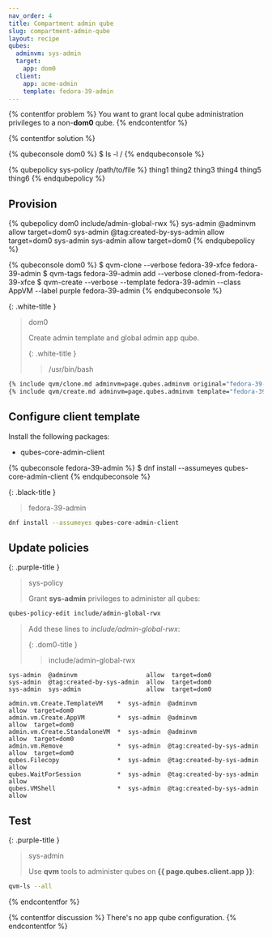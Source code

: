 ```yaml
---
nav_order: 4
title: Compartment admin qube
slug: compartment-admin-qube
layout: recipe
qubes:
  adminvm: sys-admin
  target:
    app: dom0
  client:
    app: acme-admin
    template: fedora-39-admin
---
```


{% contentfor problem %}
You want to grant local qube administration privileges to a non-**dom0** qube.
{% endcontentfor %}

{% contentfor solution %}

{% qubeconsole dom0 %}
$ ls -l /
{% endqubeconsole %}

{% qubepolicy sys-policy /path/to/file %}
thing1 thing2 thing3
thing4 thing5 thing6
{% endqubepolicy %}

## Provision

{% qubepolicy dom0 include/admin-global-rwx %}
sys-admin  @adminvm                   allow  target=dom0
sys-admin  @tag:created-by-sys-admin  allow  target=dom0
sys-admin  sys-admin                  allow  target=dom0
{% endqubepolicy %}

{% qubeconsole dom0 %}
$ qvm-clone --verbose fedora-39-xfce fedora-39-admin
$ qvm-tags fedora-39-admin add --verbose cloned-from-fedora-39-xfce
$ qvm-create --verbose --template fedora-39-admin --class AppVM --label purple fedora-39-admin
{% endqubeconsole %}

{: .white-title }
> dom0
> 
> Create admin template and global admin app qube.
> 
> {: .white-title }
>> /usr/bin/bash
```bash
{% include qvm/clone.md adminvm=page.qubes.adminvm original="fedora-39-xfce" clone=page.qubes.client.template -%}
{% include qvm/create.md adminvm=page.qubes.adminvm template="fedora-39-admin" label="purple" class="AppVM" qube=page.qubes.client.template -%}
```

## Configure client template

Install the following packages:

- qubes-core-admin-client

{% qubeconsole fedora-39-admin %}
$ dnf install --assumeyes qubes-core-admin-client
{% endqubeconsole %}

{: .black-title }
> fedora-39-admin
> 
```bash
dnf install --assumeyes qubes-core-admin-client
```

## Update policies

{: .purple-title }
> sys-policy
> 
> Grant **sys-admin** privileges to administer all qubes:
```bash
qubes-policy-edit include/admin-global-rwx
```
> Add these lines to _include/admin-global-rwx_:
> 
> {: .dom0-title }
>> include/admin-global-rwx
>>
```
sys-admin  @adminvm                   allow  target=dom0
sys-admin  @tag:created-by-sys-admin  allow  target=dom0
sys-admin  sys-admin                  allow  target=dom0
```
> 
    admin.vm.Create.TemplateVM    *  sys-admin  @adminvm                   allow  target=dom0
    admin.vm.Create.AppVM         *  sys-admin  @adminvm                   allow  target=dom0
    admin.vm.Create.StandaloneVM  *  sys-admin  @adminvm                   allow  target=dom0
    admin.vm.Remove               *  sys-admin  @tag:created-by-sys-admin  allow  target=dom0
    qubes.Filecopy                *  sys-admin  @tag:created-by-sys-admin  allow
    qubes.WaitForSession          *  sys-admin  @tag:created-by-sys-admin  allow
    qubes.VMShell                 *  sys-admin  @tag:created-by-sys-admin  allow

## Test

{: .purple-title }
> sys-admin
> 
> Use **qvm** tools to administer qubes on **{{ page.qubes.client.app }}**:
```bash
qvm-ls --all
```
{% endcontentfor %}

{% contentfor discussion %}
There's no app qube configuration.
{% endcontentfor %}
